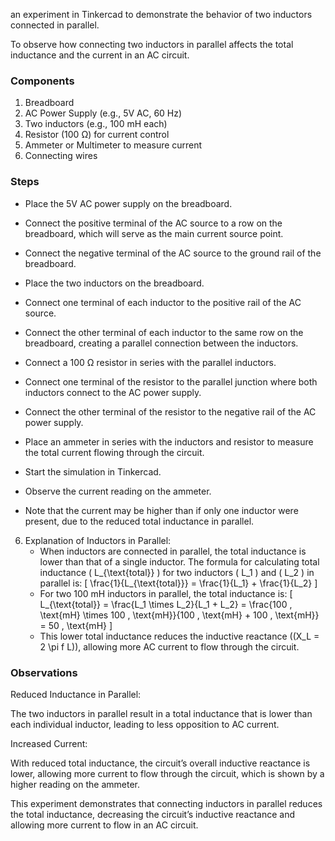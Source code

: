 an experiment in Tinkercad to demonstrate the behavior of two inductors connected in parallel.

To observe how connecting two inductors in parallel affects the total inductance and the current in an AC circuit.

### Components

1. Breadboard
2. AC Power Supply (e.g., 5V AC, 60 Hz)
3. Two inductors (e.g., 100 mH each)
4. Resistor (100 Ω) for current control
5. Ammeter or Multimeter to measure current
6. Connecting wires

### Steps

   - Place the 5V AC power supply on the breadboard.
   - Connect the positive terminal of the AC source to a row on the breadboard, which will serve as the main current source point.
   - Connect the negative terminal of the AC source to the ground rail of the breadboard.

   - Place the two inductors on the breadboard.
   - Connect one terminal of each inductor to the positive rail of the AC source.
   - Connect the other terminal of each inductor to the same row on the breadboard, creating a parallel connection between the inductors.

   - Connect a 100 Ω resistor in series with the parallel inductors.
   - Connect one terminal of the resistor to the parallel junction where both inductors connect to the AC power supply.
   - Connect the other terminal of the resistor to the negative rail of the AC power supply.

   - Place an ammeter in series with the inductors and resistor to measure the total current flowing through the circuit.

   - Start the simulation in Tinkercad.
   - Observe the current reading on the ammeter.
   - Note that the current may be higher than if only one inductor were present, due to the reduced total inductance in parallel.

6. Explanation of Inductors in Parallel:
   - When inductors are connected in parallel, the total inductance is lower than that of a single inductor. The formula for calculating total inductance \( L_{\text{total}} \) for two inductors \( L_1 \) and \( L_2 \) in parallel is:
     \[
     \frac{1}{L_{\text{total}}} = \frac{1}{L_1} + \frac{1}{L_2}
     \]
   - For two 100 mH inductors in parallel, the total inductance is:
     \[
     L_{\text{total}} = \frac{L_1 \times L_2}{L_1 + L_2} = \frac{100 \, \text{mH} \times 100 \, \text{mH}}{100 \, \text{mH} + 100 \, \text{mH}} = 50 \, \text{mH}
     \]
   - This lower total inductance reduces the inductive reactance (\(X_L = 2 \pi f L\)), allowing more AC current to flow through the circuit.

### Observations

Reduced Inductance in Parallel:

The two inductors in parallel result in a total inductance that is lower than each individual inductor, leading to less opposition to AC current.

Increased Current:

With reduced total inductance, the circuit’s overall inductive reactance is lower, allowing more current to flow through the circuit, which is shown by a higher reading on the ammeter.

This experiment demonstrates that connecting inductors in parallel reduces the total inductance, decreasing the circuit’s inductive reactance and allowing more current to flow in an AC circuit.
